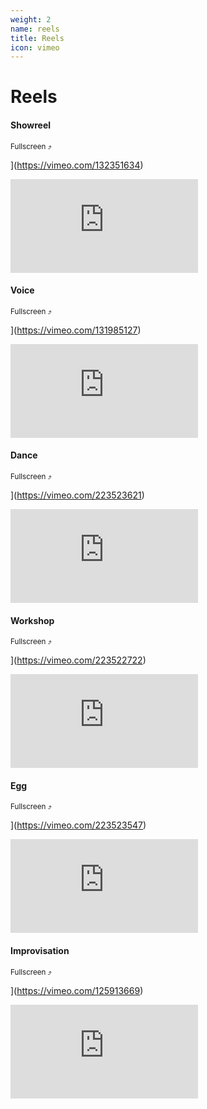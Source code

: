 ```yaml
---
weight: 2
name: reels
title: Reels
icon: vimeo
---
```


# Reels

#### Showreel  

<small>Fullscreen ⤴</small>

](https://vimeo.com/132351634)

<div class="video"><span class="video-height"></span><iframe src="https://player.vimeo.com/video/132351634" frameborder="0"></iframe></div>

#### Voice  

<small>Fullscreen ⤴</small>

](https://vimeo.com/131985127)

<div class="video"><span class="video-height"></span><iframe src="https://player.vimeo.com/video/131985127" frameborder="0"></iframe></div>

#### Dance  

<small>Fullscreen ⤴</small>

](https://vimeo.com/223523621)

<div class="video"><span class="video-height"></span><iframe src="https://player.vimeo.com/video/223523621" frameborder="0"></iframe></div>

#### Workshop  

<small>Fullscreen ⤴</small>

](https://vimeo.com/223522722)

<div class="video"><span class="video-height"></span><iframe src="https://player.vimeo.com/video/223522722" frameborder="0"></iframe></div>

#### Egg  

<small>Fullscreen ⤴</small>

](https://vimeo.com/223523547)

<div class="video"><span class="video-height"></span><iframe src="https://player.vimeo.com/video/223523547" frameborder="0"></iframe></div>

#### Improvisation  

<small>Fullscreen ⤴</small>

](https://vimeo.com/125913669)

<div class="video"><span class="video-height"></span><iframe src="https://player.vimeo.com/video/125913669" frameborder="0"></iframe></div>